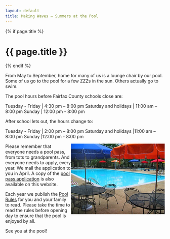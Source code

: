 ```yaml
---
layout: default
title: Making Waves – Summers at the Pool
---
```

{% if page.title %}
# {{ page.title }}
{% endif %}


From May to September, home for many of us is a lounge chair by our pool. Some of us go to the pool for a few ZZZs in the sun. Others actually go to swim.

The pool hours before Fairfax County schools close are:

Tuesday - Friday      | 4:30 pm – 8:00 pm
Saturday and holidays | 11:00 am – 8:00 pm
Sunday                | 12:00 pm - 8:00 pm

After school lets out, the hours change to:

Tuesday - Friday | 2:00 pm – 8:00 pm
Saturday and holidays |11:00 am – 8:00 pm
Sunday |12:00 pm - 8:00 pm

<img alt="Pool Tables" src="images/pool_tables.jpg" style="float: right;" />Please remember that everyone needs a pool pass, from tots to grandparents. And everyone needs to apply, every year. We mail the application to you in April. A copy of the [pool pass application](https://skydrive.live.com/redir?resid=529E6218CA92DA58%211548) is also available on this website.

Each year we publish the [Pool Rules](https://skydrive.live.com/redir?resid=529E6218CA92DA58%211547) for you and your family to read. Please take the time to read the rules before opening day to ensure that the pool is enjoyed by all.

See you at the pool!
												
